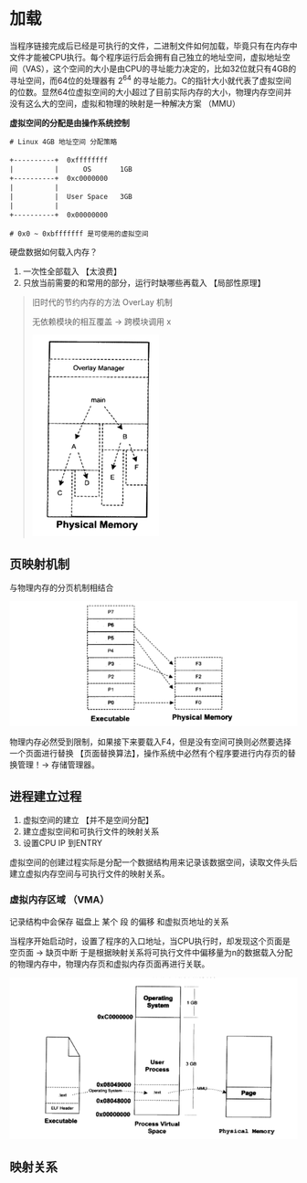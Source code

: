 # 加载

当程序链接完成后已经是可执行的文件，二进制文件如何加载，毕竟只有在内存中文件才能被CPU执行。每个程序运行后会拥有自己独立的地址空间，虚拟地址空间（VAS），这个空间的大小是由CPU的寻址能力决定的，比如32位就只有4GB的寻址空间，而64位的处理器有 $2^{64}$ 的寻址能力。C的指针大小就代表了虚拟空间的位数。显然64位虚拟空间的大小超过了目前实际内存的大小，物理内存空间并没有这么大的空间，虚拟和物理的映射是一种解决方案 （MMU）

**虚拟空间的分配是由操作系统控制**

```dump
# Linux 4GB 地址空间 分配策略

+----------+  0xffffffff
|          |      OS       1GB
+----------+  0xc0000000
|          |
|          |  User Space   3GB
|          |
+----------+  0x00000000

# 0x0 ~ 0xbfffffff 是可使用的虚拟空间
```

硬盘数据如何载入内存？

1. 一次性全部载入 【太浪费】
2. 只放当前需要的和常用的部分，运行时缺哪些再载入 【局部性原理】

> 旧时代的节约内存的方法 OverLay 机制 
>
> 无依赖模块的相互覆盖 ->  跨模块调用 x
>
> ![image-20201127154551407](assets/image-20201127154551407.png)

## 页映射机制

与物理内存的分页机制相结合

![image-20201127154621498](assets/image-20201127154621498.png)

物理内存必然受到限制，如果接下来要载入F4，但是没有空间可换则必然要选择一个页面进行替换 【页面替换算法】，操作系统中必然有个程序要进行内存页的替换管理！-> 存储管理器。

## 进程建立过程

1. 虚拟空间的建立 【并不是空间分配】
2. 建立虚拟空间和可执行文件的映射关系
3. 设置CPU IP 到ENTRY

虚拟空间的创建过程实际是分配一个数据结构用来记录该数据空间，读取文件头后建立虚拟内存空间与可执行文件的映射关系。

### 虚拟内存区域 （VMA）

记录结构中会保存 磁盘上 某个 段 的偏移 和虚拟页地址的关系

当程序开始启动时，设置了程序的入口地址，当CPU执行时，却发现这个页面是空页面 -> 缺页中断 于是根据映射关系将可执行文件中偏移量为n的数据载入分配的物理内存中，物理内存页和虚拟内存页面再进行关联。

![image-20201127162726008](assets/image-20201127162726008.png)

## 映射关系
